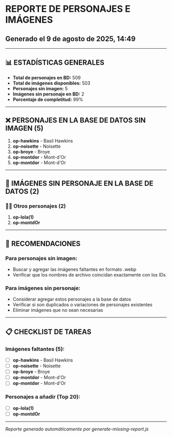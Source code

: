 # REPORTE DE PERSONAJES E IMÁGENES
## Generado el 9 de agosto de 2025, 14:49

---

## 📊 ESTADÍSTICAS GENERALES

- **Total de personajes en BD:** 509
- **Total de imágenes disponibles:** 503
- **Personajes sin imagen:** 5
- **Imágenes sin personaje en BD:** 2
- **Porcentaje de completitud:** 99%

---

## ❌ PERSONAJES EN LA BASE DE DATOS SIN IMAGEN (5)

  1. **op-hawkins** - Basil Hawkins
  2. **op-noisette** - Noisette
  3. **op-broye** - Broye
  4. **op-montdor** - Mont-d'Or
  5. **op-montdor** - Mont-d'Or

---

## 📸 IMÁGENES SIN PERSONAJE EN LA BASE DE DATOS (2)

### 🏴‍☠️ Otros personajes (2)
  1. **op-lola(1)**
  2. **op-montdOr**

---

## 🔧 RECOMENDACIONES

### Para personajes sin imagen:
- Buscar y agregar las imágenes faltantes en formato .webp
- Verificar que los nombres de archivo coincidan exactamente con los IDs

### Para imágenes sin personaje:
- Considerar agregar estos personajes a la base de datos
- Verificar si son duplicados o variaciones de personajes existentes
- Eliminar imágenes que no sean necesarias

---

## 📋 CHECKLIST DE TAREAS

### Imágenes faltantes (5):
- [ ] **op-hawkins** - Basil Hawkins
- [ ] **op-noisette** - Noisette
- [ ] **op-broye** - Broye
- [ ] **op-montdor** - Mont-d'Or
- [ ] **op-montdor** - Mont-d'Or

### Personajes a añadir (Top 20):
- [ ] **op-lola(1)**
- [ ] **op-montdOr**

---

*Reporte generado automáticamente por generate-missing-report.js*
